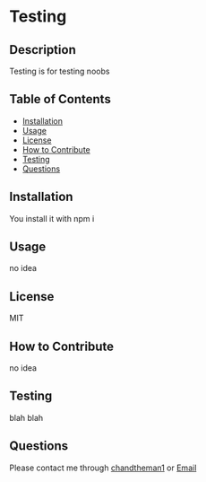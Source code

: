 # Testing

## Description
Testing is for testing noobs

## Table of Contents
  - [Installation](#installation)
  - [Usage](#usage)
  - [License](#license)
  - [How to Contribute](#how-to-contribute)
  - [Testing](#testing)
  - [Questions](#questions)

## Installation
  
  You install it with npm i

## Usage
       
  no idea

## License
  
  MIT

## How to Contribute

  no idea

## Testing
  
  blah blah

## Questions
Please contact me through [chandtheman1](https://github.com/chandtheman1) or [Email](mailto:chandler.liang123@gmail.com)

    